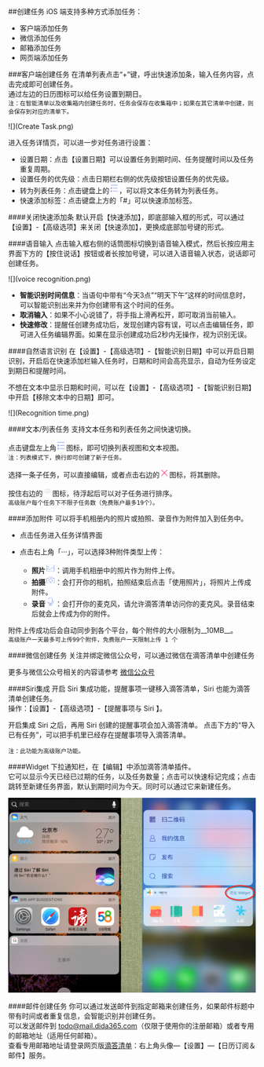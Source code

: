 ##创建任务
iOS 端支持多种方式添加任务：
* 客户端添加任务
* 微信添加任务
* 邮箱添加任务
* 网页端添加任务

###客户端创建任务
在清单列表点击“+”键，呼出快速添加条，输入任务内容，点击完成即可创建任务。  
通过左边的日历图标可以给任务设置到期日。
<br>`注：在智能清单以及收集箱内创建任务时，任务会保存在收集箱中；如果在其它清单中创建，则会保存到对应的清单下。`

![](Create Task.png)

进入任务详情页，可以进一步对任务进行设置：
* 设置日期：点击【设置日期】可以设置任务到期时间、任务提醒时间以及任务重复周期。
* 设置任务的优先级：点击日期栏右侧的优先级按钮设置任务的优先级。
* 转为列表任务：点击键盘上的<img src="../images/images_ios2.6/image4207.PNG" title="列表任务" width="20" />，可以将文本任务转为列表任务。
* 快速添加标签：点击键盘上方的「#」可以快速添加标签。

####关闭快速添加条
默认开启【快速添加】，即底部输入框的形式，可以通过【设置】-【高级选项】来关闭【快速添加】，更换成底部加号键的形式。


####语音输入
点击输入框右侧的话筒图标切换到语音输入模式，然后长按应用主界面下方的【按住说话】按钮或者长按加号键，可以进入语音输入状态，说话即可创建任务。

![](voice recognition.png)

- **智能识别时间信息**：当语句中带有“今天3点”“明天下午”这样的时间信息时，可以智能识别出来并为你创建带有这个时间的任务。
- **取消输入**：如果不小心说错了，将手指上滑再松开，即可取消当前输入。
- **快速修改**：提醒任创建务成功后，发现创建内容有误，可以点击编辑任务，即可进入任务编辑界面。如果在显示创建成功后2秒内无操作，视为识别无误。

####自然语言识别
在【设置】-【高级选项】-【智能识别日期】中可以开启日期识别，开启后在快速添加栏输入任务时，日期和时间会高亮显示，自动为任务设定到期日和提醒时间。

不想在文本中显示日期和时间，可以在【设置】-【高级选项】-【智能识别日期】中开启【移除文本中的日期】即可。

![](Recognition time.png)


####文本/列表任务
支持文本任务和列表任务之间快速切换。

点击键盘左上角<img src="../images/images_ios2.6/image4207.PNG" title="列表任务" width="20" />图标，即可切换列表视图和文本视图。
<br >`注：列表模式下，换行即可创建了新子任务。`

选择一条子任务，可以直接编辑，或者点击右边的<img src="../images/images_ios2.6/image4209.PNG" title="列表删除" width="20" />图标，将其删除。

按住右边的<img src="../images/images_ios2.6/image4210.PNG" title="列表移动" width="20" />图标，待浮起后可以对子任务进行排序。
<br >`高级账户每个任务下不限子任务数（免费账户最多19个）。`

####添加附件
可以将手机相册内的照片或拍照、录音作为附件加入到任务中。
* 点击任务进入任务详情界面
* 点击右上角「···」，可以选择3种附件类型上传：

   - **照片**<img src="../images/images_ios2.6/image4211.PNG" title="照片" width="20" />：调用手机相册中的照片作为附件上传。
   - **拍摄**<img src="../images/images_ios2.6/image4212.PNG" title="拍摄" width="20" />：会打开你的相机，拍照结束后点击「使用照片」，将照片上传成附件。
   - **录音**<img src="../images/images_ios2.6/image4213.PNG" title="录音" width="20" />：会打开你的麦克风，请允许滴答清单访问你的麦克风。录音结束后就会上传成为你的附件。  

附件上传成功后会自动同步到各个平台，每个附件的大小限制为__10MB__。
<br >`高级账户一天最多可上传99个附件，免费账户一天限制上传 1 个`

####微信创建任务
关注并绑定微信公众号，可以通过微信在滴答清单中创建任务  

更多与微信公众号相关的内容请参考 [微信公众号](wechat/README.md)

####Siri集成
开启 Siri 集成功能，提醒事项一键移入滴答清单，Siri 也能为滴答清单创建任务。
<br >操作：【设置】-【高级选项】-【提醒事项与 Siri 】。

开启集成 Siri 之后，再用 Siri 创建的提醒事项会加入滴答清单。
点击下方的“导入已有任务”，可以把手机里已经存在提醒事项导入滴答清单。

`注：此功能为高级账户功能。`

####Widget
下拉通知栏，在【编辑】中添加滴答清单插件。
<br >它可以显示今天已经已过期的任务，以及任务数量；点击可以快速标记完成；点击跳转至新建任务界面，默认到期时间为今天。同时可以通过它来新建任务。

![](Widget.png)

####邮件创建任务
你可以通过发送邮件到指定邮箱来创建任务，如果邮件标题中带有时间或者重复信息，会智能识别并创建任务。  
可以发送邮件到 todo@mail.dida365.com（仅限于使用你的注册邮箱）或者专用的邮箱地址（适用任何邮箱）。  
查看专用邮箱地址请登录网页版[滴答清单](https://www.dida365.com/)：右上角头像—【设置】—【日历订阅＆邮件】服务。

